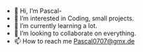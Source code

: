 - 👋 Hi, I’m Pascal-
- 👀 I’m interested in Coding, small projects.
- 🌱 I’m currently learning a lot.
- 💞️ I’m looking to collaborate on everything.
- 📫 How to reach me Pascal0707@gmx.de
<!-- sure?--->
<!---
Pasquale007/Pasquale007 is a ✨ special ✨ repository because its `README.md` (this file) appears on your GitHub profile.
You can click the Preview link to take a look at your changes.
--->
